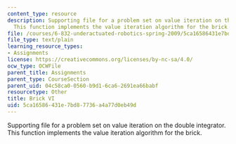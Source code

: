 ```yaml
---
content_type: resource
description: Supporting file for a problem set on value iteration on the double integrator.
  This function implements the value iteration algorithm for the brick.
file: /courses/6-832-underactuated-robotics-spring-2009/5ca16586431e7bd87736a4a77d0eb49d_brick_vi.m
file_type: text/plain
learning_resource_types:
- Assignments
license: https://creativecommons.org/licenses/by-nc-sa/4.0/
ocw_type: OCWFile
parent_title: Assignments
parent_type: CourseSection
parent_uid: 04c58ca0-0560-b9d1-6ca6-2691ea66babf
resourcetype: Other
title: Brick VI
uid: 5ca16586-431e-7bd8-7736-a4a77d0eb49d
---
```

Supporting file for a problem set on value iteration on the double integrator. This function implements the value iteration algorithm for the brick.